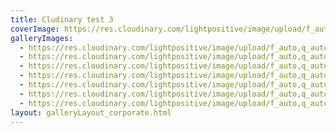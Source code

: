 ```yaml
---
title: Cludinary test 3
coverImage: https://res.cloudinary.com/lightpositive/image/upload/f_auto,q_auto/v1647196613/samples/ecommerce/nm-1024x559_sfdy4b.jpg
galleryImages:
  - https://res.cloudinary.com/lightpositive/image/upload/f_auto,q_auto/v1647196613/samples/ecommerce/nm-1024x559_sfdy4b.jpg
  - https://res.cloudinary.com/lightpositive/image/upload/f_auto,q_auto/v1647108646/samples/ecommerce/leather-bag-gray.jpg
  - https://res.cloudinary.com/lightpositive/image/upload/f_auto,q_auto/v1647108647/samples/ecommerce/accessories-bag.jpg
  - https://res.cloudinary.com/lightpositive/image/upload/f_auto,q_auto/v1647108646/samples/ecommerce/car-interior-design.jpg
  - https://res.cloudinary.com/lightpositive/image/upload/f_auto,q_auto/v1647108642/samples/ecommerce/shoes.png
  - https://res.cloudinary.com/lightpositive/image/upload/f_auto,q_auto/v1647108638/samples/ecommerce/analog-classic.jpg
  - https://res.cloudinary.com/lightpositive/image/upload/f_auto,q_auto/v1647196692/samples/ecommerce/NM1-1024x1024_tso2qb.jpg
layout: galleryLayout_corporate.html
---
```

